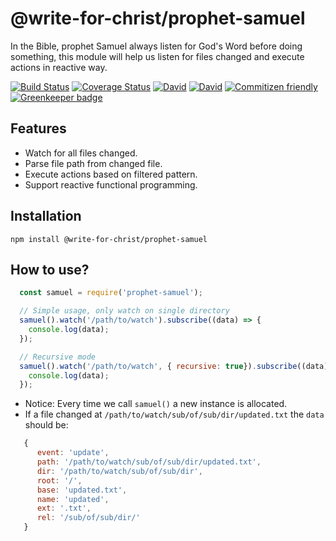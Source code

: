 # @write-for-christ/prophet-samuel

In the Bible, prophet Samuel always listen for God's Word before doing something, this module will help us listen for files changed and execute actions in reactive way.

[![Build Status](https://travis-ci.org/write-for-CHRIST/prophet-samuel.svg?branch=master)](https://travis-ci.org/write-for-CHRIST/prophet-samuel)
[![Coverage Status](https://coveralls.io/repos/github/write-for-CHRIST/prophet-samuel/badge.svg?branch=master)](https://coveralls.io/github/write-for-CHRIST/prophet-samuel?branch=master)
[![David](https://david-dm.org/write-for-CHRIST/prophet-samuel.svg)](https://david-dm.org/write-for-CHRIST/prophet-samuel.svg)
[![David](https://img.shields.io/david/dev/write-for-CHRIST/prophet-samuel.svg)](prophet-samuel)
[![Commitizen friendly](https://img.shields.io/badge/commitizen-friendly-brightgreen.svg)](http://commitizen.github.io/cz-cli/)
[![Greenkeeper badge](https://badges.greenkeeper.io/write-for-CHRIST/prophet-samuel.svg)](https://greenkeeper.io/)

## Features

* Watch for all files changed.
* Parse file path from changed file.
* Execute actions based on filtered pattern.
* Support reactive functional programming.

## Installation

  `npm install @write-for-christ/prophet-samuel`

## How to use?

```javascript
  const samuel = require('prophet-samuel');

  // Simple usage, only watch on single directory
  samuel().watch('/path/to/watch').subscribe((data) => {
    console.log(data);
  });

  // Recursive mode
  samuel().watch('/path/to/watch', { recursive: true}).subscribe((data) => {
    console.log(data);
  });

```

* Notice: Every time we call `samuel()` a new instance is allocated.
* If a file changed at `/path/to/watch/sub/of/sub/dir/updated.txt` the `data` should be:

```js
   {
      event: 'update',
      path: '/path/to/watch/sub/of/sub/dir/updated.txt',
      dir: '/path/to/watch/sub/of/sub/dir',
      root: '/',
      base: 'updated.txt',
      name: 'updated',
      ext: '.txt',
      rel: '/sub/of/sub/dir/'
   }
```